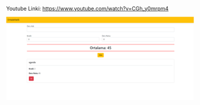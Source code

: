 Youtube Linki: https://www.youtube.com/watch?v=CGh_y0mrpm4

<img src="https://github.com/ozogulmert7/ASP.NET-Core-Ortalamatik/blob/master/Screenshot_3.png">
</div>
